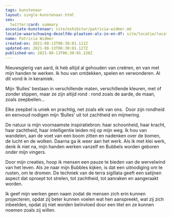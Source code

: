 ```yaml
---
tags: kunstenaar
layout: single-kunstenaar.html
seo:
  twitter:card: summary
associate-kunstenaar: site/exhibitor/patricia-widmer.md
locatie-waarschuwing-dezelfde-plaatsen-als-in-en-df: site/locatie/locatie-van-patricia-widmer.md
name: Patricia Widmer
created-on: 2021-08-13T06:30:01.111Z
updated-on: 2021-08-13T06:30:01.127Z
published-on: 2021-08-13T06:30:01.138Z
---
```

<!--StartFragment-->

Nieuwsgierig van aard, ik heb altijd al gehouden van creëren, en van met mijn handen te werken. Ik hou van ontdekken, spelen en verwonderen. Al dit vond ik in keramiek.

Mijn ‘Bulles’ bestaan in verschillende maten, verschillende kleuren, met of zonder stippen, maar ze zijn altijd rond : rond zoals de aarde, de maan, zoals zeepbellen...

Elke zeepbel is uniek en prachtig, net zoals elk van ons.  Door zijn rondheid en eenvoud nodigen mijn ‘Bulles’ uit tot zachtheid en mijmering.

De natuur is mijn voornaamste inspiratiebron: haar schoonheid, haar kracht, haar zachtheid, haar intelligentie leiden mij op mijn weg. Ik hou van wandelen, aan de voet van een boom zitten en nadenken over de bomen, de lucht en de wolken. Daarna ga ik weer aan het werk. Als ik met klei werk, denk ik niet na, mijn handen werken vanzelf en Bubbels worden geboren onder mijn vingers. 

Door mijn creaties, hoop ik mensen een pauze te bieden van de wervelwind van het leven. Als ze naar mijn Bubbles kijken, is dat een uitnodiging om te rusten, om te dromen. De techniek van de terra sigillata geeft een satijnen aspect dat oproept tot strelen, tot zachtheid, tot aanraken en aangeraakt worden.

Ik geef mijn werken geen naam zodat de mensen zich erin kunnen projecteren, opdat zij beter kunnen voelen wat hen aanspreekt, wat zij zich inbeelden, opdat zij niet worden beïnvloed door een titel en ze kunnen noemen zoals zij willen.



<!--EndFragment-->